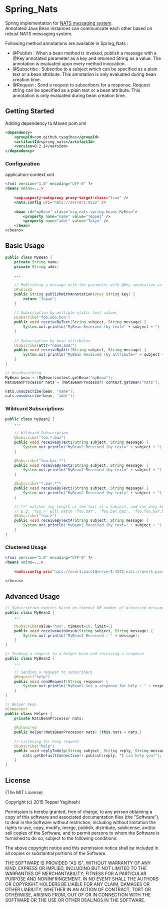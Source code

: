 # Spring_Nats
Spring implementation for [NATS messaging system](http://nats.io).  
Annotated Java Bean instances can communicate each other based on robust NATS messaging system.  
  
Following method annotations are available in Spring_Nats :  
* @Publish : When a bean method is invoked, publish a message with a @Key annotated parameter as a key and returend String as a value. The annotation is evaluated upon every method invocation.
* @Subscribe : Subscribe to a subject which can be specified as a plain text or a bean attribute. This annotation is only evaluated during bean creation time.
* @Request : Send a request to subscribers for a response. Request string can be specified as a plain text or a bean attribute. This annotation is only evaluated during bean creation time.

## Getting Started

Adding dependency to Maven pom.xml

```xml
<dependency>
	<groupId>com.github.tyagihas</groupId>
	<artifactId>spring_nats</artifactId>
	<version>0.2.1</version>
</dependency>
```

### Configuration 

application-context.xml
```xml
<?xml version="1.0" encoding="UTF-8" ?>
<beans xmlns=...>
	
	<aop:aspectj-autoproxy proxy-target-class="true" />
	<nats:config uri="nats://server1:4222" />
	    
	<bean id="myBean" class="org.nats.spring.beans.MyBean">
		<property name="name" value="Teppei" />
		<property name="addr" value="Tokyo" />
	</bean>
</beans>
```

## Basic Usage

```java
public class MyBean {
	private String name;
	private String addr; 
	
	...

	// Publishing a message with the parameter with @Key annotation as key and returned String as value
	@Publish
	public String publishWithAnnotation(@Key String key) {
		return "Japan";
	}
	
	// Subscription by multiple static text values
	@Subscribe("foo,woo.hoo")
	public void receiveByText(String subject, String message) {
		System.out.println("MyBean Received (by text=" + subject + ") : " + message);
	}
	
	// Subscription by bean attributes
	@Subscribe(attr="name,addr")
	public void receiveByAttr(String subject, String message) {
		System.out.println("MyBean Received (by attribute=" + subject + ") : " + message);
	}
}

// Unsubscribing
MyBean bean = (MyBean)context.getBean("myBean");
NatsBeanProcessor nats = (NatsBeanProcessor) context.getBean("nats");

nats.unsubscribe(bean, "name");
nats.unsubscribe(bean, "addr");
```

### Wildcard Subscriptions
```java
public class MyBean2 {
	...
	
	// Wildcard Subscription
	@Subscribe("foo.*.baz")
	public void receiveByText1(String subject, String message) {
		System.out.println("MyBean2 Received (by text=" + subject + ") : " + message);
	}

	@Subscribe("foo.bar.*")
	public void receiveByText2(String subject, String message) {
		System.out.println("MyBean2 Received (by text=" + subject + ") : " + message);
	}

	@Subscribe("*.bar.*")
	public void receiveByText3(String subject, String message) {
		System.out.println("MyBean2 Received (by text=" + subject + ") : " + message);
	}

	// ">" matches any length of the tail of a subject, and can only be the last token
	// E.g. 'foo.>' will match 'foo.bar', 'foo.bar.baz', 'foo.foo.bar.bax.22'
	@Subscribe("foo.>")
	public void receiveByText4(String subject, String message) {
		System.out.println("MyBean2 Received (by text=" + subject + ") : " + message);
	}
}
```

### Clustered Usage
```xml
<?xml version="1.0" encoding="UTF-8" ?>
<beans xmlns=...>
	
	<nats:config uri="nats://user1:pass1@server1:4242,nats://user1:pass1@server2:4243" />
	    
</beans>
```

## Advanced Usage

```java
// Subscription expires based on timeout OR number of processed messages 
public class MyBean2 {
	...

	@Subscribe(value="hoo", timeout=10, limit=5)
	public void receiveAutoUnsub(String subject, String message) {
		System.out.println("MyBean2 Received : " + message);
	}
}	

// Sending a request to a helper bean and receiving a response
public class MyBean2 {
	...

	// Sending a request to subscribers
	@Request("help")
	public void sendRequest(String response) {
		System.out.println("MyBean2 Got a response for help : " + response);
	}
}

// Helper bean
@Component
public class Helper {
	private NatsBeanProcessor nats;
	
	@Autowired
	public Helper(NatsBeanProcessor nats) {this.nats = nats;}
	
	// Listening for help request
	@Subscribe("help")
	public void replyToHelp(String subject, String reply, String message) throws IOException {
		nats.getDefaultConnection().publish(reply, "I can help you!");
	}
}
```

## License

(The MIT License)

Copyright (c) 2015 Teppei Yagihashi

Permission is hereby granted, free of charge, to any person obtaining a copy
of this software and associated documentation files (the "Software"), to
deal in the Software without restriction, including without limitation the
rights to use, copy, modify, merge, publish, distribute, sublicense, and/or
sell copies of the Software, and to permit persons to whom the Software is
furnished to do so, subject to the following conditions:

The above copyright notice and this permission notice shall be included in
all copies or substantial portions of the Software.

THE SOFTWARE IS PROVIDED "AS IS", WITHOUT WARRANTY OF ANY KIND, EXPRESS OR
IMPLIED, INCLUDING BUT NOT LIMITED TO THE WARRANTIES OF MERCHANTABILITY,
FITNESS FOR A PARTICULAR PURPOSE AND NONINFRINGEMENT. IN NO EVENT SHALL THE
AUTHORS OR COPYRIGHT HOLDERS BE LIABLE FOR ANY CLAIM, DAMAGES OR OTHER
LIABILITY, WHETHER IN AN ACTION OF CONTRACT, TORT OR OTHERWISE, ARISING
FROM, OUT OF OR IN CONNECTION WITH THE SOFTWARE OR THE USE OR OTHER DEALINGS
IN THE SOFTWARE.
